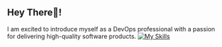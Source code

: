 ## Hey There👋!
I am excited to introduce myself as a DevOps professional with a passion for delivering high-quality software products. 
[![My Skills](https://skillicons.dev/icons?i=aws,bash,ansible,docker,git,gitlab,jenkins,grafana,kubernetes,linux,md,mongodb,nginx,py,redis,selenium,vim&perline=10)](https://skillicons.dev)

